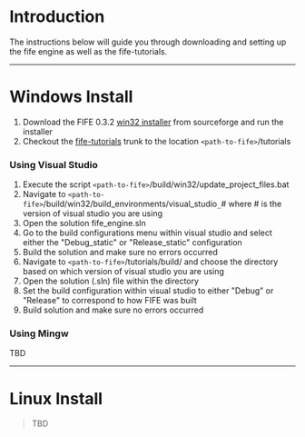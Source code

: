 # Introduction #
The instructions below will guide you through downloading and setting up the fife
engine as well as the fife-tutorials.


---

# Windows Install #
  1. Download the FIFE 0.3.2 [win32 installer](http://sourceforge.net/projects/fife/files/active/packages/FIFE-0.3.2r2_installer_win32.exe/download) from sourceforge and run the installer
  1. Checkout the [fife-tutorials](https://fife-tutorials.googlecode.com/svn/trunk) trunk to the location `<path-to-fife>`/tutorials
### Using Visual Studio ###
  1. Execute the script `<path-to-fife>`/build/win32/update\_project\_files.bat
  1. Navigate to `<path-to-fife>`/build/win32/build\_environments/visual\_studio`_`# where # is the version of visual studio you are using
  1. Open the solution fife\_engine.sln
  1. Go to the build configurations menu within visual studio and select either the "Debug\_static" or "Release\_static" configuration
  1. Build the solution and make sure no errors occurred
  1. Navigate to `<path-to-fife>`/tutorials/build/ and choose the directory based on which version of visual studio you are using
  1. Open the solution (.sln) file within the directory
  1. Set the build configuration within visual studio to either "Debug" or "Release" to correspond to how FIFE was built
  1. Build solution and make sure no errors occurred
### Using Mingw ###
TBD


---

# Linux Install #
> TBD
